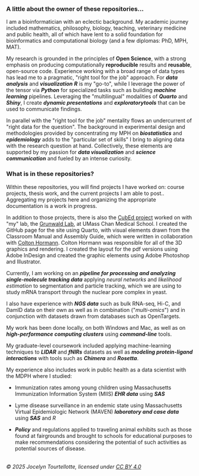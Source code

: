 ### A little about the owner of these repositories...

I am a bioinformatician with an eclectic background. My academic journey included mathematics, philosophy, biology, teaching, veterinary medicine and public health, all of which have lent to a solid foundation for bioinformatics and computational biology (and a few diplomas: PhD, MPH, MAT).

My research is grounded in the principles of **Open Science**, with a strong emphasis on producing computationally **reproducible** results and **reusable**, open-source code. Experience working with a broad range of data types has lead me to a pragmatic, "right tool for the job" approach. For ***data analysis*** and ***visualization*** ***R*** is my "go-to", while I leverage the power of the tensor via ***Python*** for specialized tasks such as building ***machine learning*** pipelines. Leveraging the "multilingual" modalities of ***Quarto*** and ***Shiny***, I create ***dynamic presentations*** and ***exploratorytools*** that can be used to communicate findings.

In parallel with the "right tool for the job" mentality flows an undercurrent of "right data for the question". The background in experimental design and methodologies provided by concentrating my MPH on ***biostatistics*** and ***epidemiology*** adds to the "particular set of skills" I bring to aligning data with the research question at hand. Collectively, these elements are supported by my passion for ***data visualization*** and ***science communication*** and fueled by an intense curiosity.

### What is in these repositories?

Within these repositories, you will find projects I have worked on: course projects, thesis work, and the current projects I am able to post..\
Aggregating my projects here and organizing the appropriate documentation is a work in progress.

In addition to those projects, there is also the [CubEd project](https://grunwald-lab-umass.github.io/CubEd/) worked on with "my" lab, the [Grunwald Lab](https://www.umassmed.edu/grunwaldlab/), at UMass Chan Medical School. I created the GitHub page for the site using Quarto, with visual elements drawn from the Classroom Manual and Assembly Guide, which were written in collaboration with [Colton Hormann](https://github.com/SiberFreak). Colton Hormann was responsible for all of the 3D graphics and rendering. I created the layout for the pdf versions using Adobe InDesign and created the graphic elements using Adobe Photoshop and Illustrator.

Currently, I am working on an ***pipeline for processing and analyzing single-molecule tracking data*** applying *neural networks* and *likelihood estimation* to segmentation and particle tracking, which we are using to study mRNA transport through the nuclear pore complex in yeast.

I also have experience with ***NGS data*** such as bulk RNA-seq, Hi-C, and DamID data on their own as well as in combination ("*multi-omics*") and in conjunction with datasets drawn from databases such as OpenTargets.

My work has been done locally, on both Windows and Mac, as well as on ***high-performance computing clusters*** using ***command-line*** tools.

My graduate-level coursework included applying machine-learning techniques to ***LIDAR*** and ***fNIRs*** datasets as well as ***modeling protein-ligand interactions*** with tools such as ***Chimera*** and ***Rosetta***.

My experience also includes work in public health as a data scientist with the MDPH where I studied:

-   Immunization rates among young children using Massachusetts Immunization Information System (MIIS) ***EHR data*** using ***SAS***

-   Lyme disease surveillance in an endemic state using Massachusetts Virtual Epidemiologic Network (MAVEN) ***laboratory and case data*** using ***SAS*** and *R*

-   ***Policy*** and regulations applied to traveling animal exhibits such as those found at fairgrounds and brought to schools for educational purposes to make recommendations considering the potential of such activities as potential sources of disease.

    ###### 

###### © 2025 Jocelyn Tourtellotte, licensed under [CC BY 4.0](https://creativecommons.org/licenses/by/4.0/)
